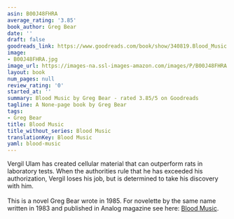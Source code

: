 ```yaml
---
asin: B00J48FHRA
average_rating: '3.85'
book_author: Greg Bear
date: ''
draft: false
goodreads_link: https://www.goodreads.com/book/show/340819.Blood_Music
image:
- B00J48FHRA.jpg
image_url: https://images-na.ssl-images-amazon.com/images/P/B00J48FHRA.01._SCLZZZZZZZ.jpg
layout: book
num_pages: null
review_rating: '0'
started_at: ''
summary: Blood Music by Greg Bear - rated 3.85/5 on Goodreads
tagline: A None-page book by Greg Bear
tags:
- Greg Bear
title: Blood Music
title_without_series: Blood Music
translationKey: Blood Music
yaml: blood-music
---
```


Vergil Ulam has created cellular material that can outperform rats in laboratory tests. When the authorities rule that he has exceeded his authorization, Vergil loses his job, but is determined to take his discovery with him.<br /><br />This is a novel Greg Bear wrote in 1985. For novelette by the same name written in 1983 and published in Analog magazine see here: <a href="https://www.goodreads.com/book/show/58356854-blood-music" rel="nofollow noopener">Blood Music</a>.